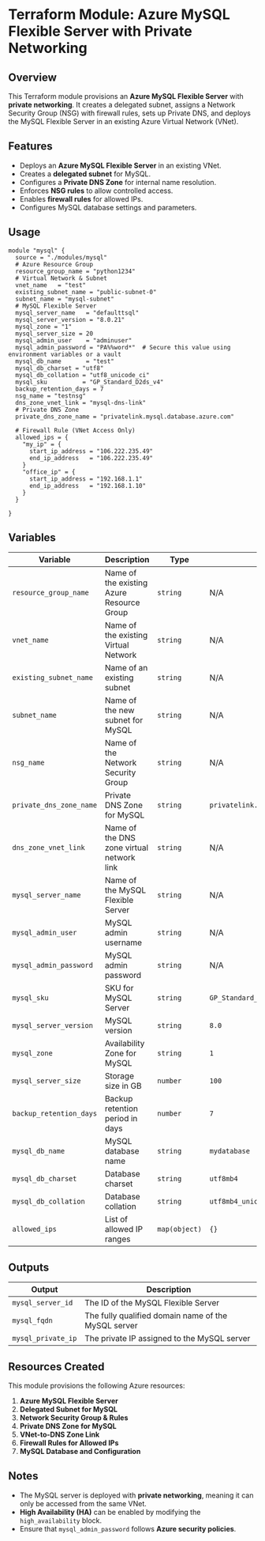 # Terraform Module: Azure MySQL Flexible Server with Private Networking

## Overview
This Terraform module provisions an **Azure MySQL Flexible Server** with **private networking**. It creates a delegated subnet, assigns a Network Security Group (NSG) with firewall rules, sets up Private DNS, and deploys the MySQL Flexible Server in an existing Azure Virtual Network (VNet).

## Features
- Deploys an **Azure MySQL Flexible Server** in an existing VNet.
- Creates a **delegated subnet** for MySQL.
- Configures a **Private DNS Zone** for internal name resolution.
- Enforces **NSG rules** to allow controlled access.
- Enables **firewall rules** for allowed IPs.
- Configures MySQL database settings and parameters.

## Usage
```hcl
module "mysql" {
  source = "./modules/mysql"
  # Azure Resource Group
  resource_group_name = "python1234"
  # Virtual Network & Subnet
  vnet_name   = "test"
  existing_subnet_name = "public-subnet-0"
  subnet_name = "mysql-subnet"
  # MySQL Flexible Server
  mysql_server_name   = "defaulttsql"
  mysql_server_version = "8.0.21"
  mysql_zone = "1"
  mysql_server_size = 20
  mysql_admin_user    = "adminuser"
  mysql_admin_password = "PA%%word*"  # Secure this value using environment variables or a vault
  mysql_db_name       = "test"
  mysql_db_charset = "utf8"
  mysql_db_collation = "utf8_unicode_ci"
  mysql_sku          = "GP_Standard_D2ds_v4"
  backup_retention_days = 7
  nsg_name = "testnsg"
  dns_zone_vnet_link = "mysql-dns-link"
  # Private DNS Zone
  private_dns_zone_name = "privatelink.mysql.database.azure.com"
  
  # Firewall Rule (VNet Access Only)
  allowed_ips = {
    "my_ip" = {
      start_ip_address = "106.222.235.49"
      end_ip_address   = "106.222.235.49"
    }
    "office_ip" = {
      start_ip_address = "192.168.1.1"
      end_ip_address   = "192.168.1.10"
    }
  }

}
```

## Variables
| Variable | Description | Type | Default |
|----------|-------------|------|---------|
| `resource_group_name` | Name of the existing Azure Resource Group | `string` | N/A |
| `vnet_name` | Name of the existing Virtual Network | `string` | N/A |
| `existing_subnet_name` | Name of an existing subnet | `string` | N/A |
| `subnet_name` | Name of the new subnet for MySQL | `string` | N/A |
| `nsg_name` | Name of the Network Security Group | `string` | N/A |
| `private_dns_zone_name` | Private DNS Zone for MySQL | `string` | `privatelink.mysql.database.azure.com` |
| `dns_zone_vnet_link` | Name of the DNS zone virtual network link | `string` | N/A |
| `mysql_server_name` | Name of the MySQL Flexible Server | `string` | N/A |
| `mysql_admin_user` | MySQL admin username | `string` | N/A |
| `mysql_admin_password` | MySQL admin password | `string` | N/A |
| `mysql_sku` | SKU for MySQL Server | `string` | `GP_Standard_D2ds_v4` |
| `mysql_server_version` | MySQL version | `string` | `8.0` |
| `mysql_zone` | Availability Zone for MySQL | `string` | `1` |
| `mysql_server_size` | Storage size in GB | `number` | `100` |
| `backup_retention_days` | Backup retention period in days | `number` | `7` |
| `mysql_db_name` | MySQL database name | `string` | `mydatabase` |
| `mysql_db_charset` | Database charset | `string` | `utf8mb4` |
| `mysql_db_collation` | Database collation | `string` | `utf8mb4_unicode_ci` |
| `allowed_ips` | List of allowed IP ranges | `map(object)` | `{}` |

## Outputs
| Output | Description |
|--------|-------------|
| `mysql_server_id` | The ID of the MySQL Flexible Server |
| `mysql_fqdn` | The fully qualified domain name of the MySQL server |
| `mysql_private_ip` | The private IP assigned to the MySQL server |

## Resources Created
This module provisions the following Azure resources:
1. **Azure MySQL Flexible Server**
2. **Delegated Subnet for MySQL**
3. **Network Security Group & Rules**
4. **Private DNS Zone for MySQL**
5. **VNet-to-DNS Zone Link**
6. **Firewall Rules for Allowed IPs**
7. **MySQL Database and Configuration**

## Notes
- The MySQL server is deployed with **private networking**, meaning it can only be accessed from the same VNet.
- **High Availability (HA)** can be enabled by modifying the `high_availability` block.
- Ensure that `mysql_admin_password` follows **Azure security policies**.
